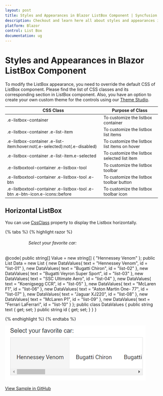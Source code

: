 ```yaml
---
layout: post
title: Styles and Appearances in Blazor ListBox Component | Syncfusion
description: Checkout and learn here all about styles and appearances in Syncfusion Blazor ListBox component and more.
platform: Blazor
control: List Box
documentation: ug
---
```


# Styles and Appearances in Blazor ListBox Component

To modify the ListBox appearance, you need to override the default CSS of ListBox component. Please find the list of CSS classes and its corresponding section in ListBox component. Also, you have an option to create your own custom theme for the controls using our [Theme Studio](https://blazor.syncfusion.com/themestudio/?theme=material).

| CSS Class | Purpose of Class |
| ----- | ----- |
|.e-listbox-container | To customize the listbox container |
|.e-listbox-container .e-list-item | To customize the listbox list items |
|.e-listbox-container .e-list-item:hover:not(.e-selected):not(.e-disabled) | To customize the listbox list items on hover |
|.e-listbox-container .e-list-item.e-selected | To customize the listbox selected list item |
|.e-listboxtool-container .e-listbox-tool | To customize the listbox toolbar |
|.e-listboxtool-container .e-listbox-tool .e-btn | To customize the listbox toolbar button |
|.e-listboxtool-container .e-listbox-tool .e-btn .e-btn-icon.e-icons::before | To customize the listbox toolbar icon |

## Horizontal ListBox

You can use [CssClass](https://help.syncfusion.com/cr/blazor/Syncfusion.Blazor.DropDowns.SfListBox-2.html#Syncfusion_Blazor_DropDowns_SfListBox_2_CssClass) property to display the Listbox horizontally.

{% tabs %}
{% highlight razor %}

<div id="listbox-control">
    <h6>Select your favorite car:</h6>
    <SfListBox Value=@Value CssClass="e-horizontal-listbox" DataSource="@Data" TValue="string[]" TItem="DataValues"></SfListBox>
</div>

<style>
    #listbox-control {
        width: 350px;
        margin: auto;
    }
    /* Custom css for horizontal listbox */
    .e-horizontal-listbox .e-list-parent {
        display: inline-flex;
        align-items: center;
    }

    .e-horizontal-listbox {
        overflow-y: hidden;
        height: 100px;
    }

    .e-horizontal-listbox .e-list-parent .e-list-item {
        width: max-content;
        line-height: 100px;
        height: 100px;
    }
</style>

@code{
    public string[] Value = new string[] { "Hennessey Venom" };
    public List<DataValues> Data = new List<DataValues> {
        new DataValues{ text = "Hennessey Venom", id = "list-01" },
        new DataValues{ text = "Bugatti Chiron", id = "list-02" },
        new DataValues{ text = "Bugatti Veyron Super Sport", id = "list-03" },
        new DataValues{ text = "SSC Ultimate Aero", id = "list-04" },
        new DataValues{ text = "Koenigsegg CCR", id = "list-05" },
        new DataValues{ text = "McLaren F1", id = "list-06" },
        new DataValues{ text = "Aston Martin One- 77", id = "list-07" },
        new DataValues{ text = "Jaguar XJ220", id = "list-08" },
        new DataValues{ text = "McLaren P1", id = "list-09" },
        new DataValues{ text = "Ferrari LaFerrari", id = "list-10" }
    };
    public class DataValues
    {
        public string text { get; set; }
        public string id { get; set; }
    }
}

{% endhighlight %}
{% endtabs %}

![Blazor Horizontal ListBox](./images/blazor-horizontal-listbox.png)

[View Sample in GitHub](https://github.com/SyncfusionExamples/how-to-set-the-blazor-list-box-items-as-horizontal-list)
